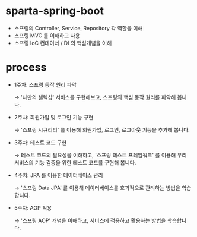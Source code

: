 # sparta-spring-boot
- 스프링의 Controller, Service, Repository 각 역할을 이해
- 스프링 MVC 를 이해하고 사용
- 스프링 IoC 컨테이너 / DI 의 핵심개념을 이해

# process
- 1주차: 스프링 동작 원리 파악
    
    → '나만의 셀렉샵' 서비스를 구현해보고, 스프링의 핵심 동작 원리를 파악해 봅니다.
    
- 2주차: 회원가입 및 로그인 기능 구현
    
    → '스프링 시큐리티' 를 이용해 회원가입, 로그인, 로그아웃 기능을 추가해 봅니다.
    
- 3주차: 테스트 코드 구현
    
    → 테스트 코드의 필요성을 이해하고, '스프링 테스트 프레임워크' 를 이용해 우리 서비스의 기능 검증을 위한 테스트 코드를 구현해 봅니다.
    
- 4주차: JPA 를 이용한 데이터베이스 관리
    
    → '스프링 Data JPA' 를 이용해 데이터베이스를 효과적으로 관리하는 방법을 학습합니다.
    
- 5주차: AOP 적용
    
    → '스프링 AOP' 개념을 이해하고, 서비스에 적용하고 활용하는 방법을 학습합니다.
